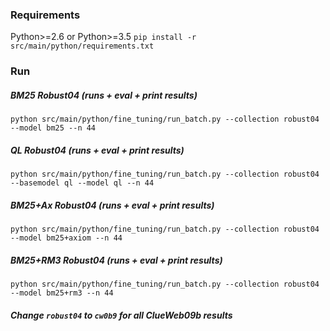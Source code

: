 ### Requirements

Python>=2.6 or Python>=3.5
`pip install -r src/main/python/requirements.txt`

### Run

##### BM25 Robust04 (runs + eval + print results)
```
python src/main/python/fine_tuning/run_batch.py --collection robust04 --model bm25 --n 44
```

##### QL Robust04 (runs + eval + print results)
```
python src/main/python/fine_tuning/run_batch.py --collection robust04 --basemodel ql --model ql --n 44
```

##### BM25+Ax Robust04 (runs + eval + print results)
```
python src/main/python/fine_tuning/run_batch.py --collection robust04 --model bm25+axiom --n 44
```

##### BM25+RM3 Robust04 (runs + eval + print results)
```
python src/main/python/fine_tuning/run_batch.py --collection robust04 --model bm25+rm3 --n 44
```

##### Change `robust04` to `cw0b9` for all ClueWeb09b results
